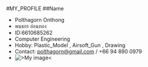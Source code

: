 #MY_PROFILE
##Name
- Polthagorn Onthong 
- พนธกร อ่อนทอง
- ID:6610685262
- Computer Engineering
- Hobby: Plastic_Model , Airsoft_Gun , Drawing
- Contact: polthagorn@gmail.com / +66 94 890 0979
- ![>My image<](Polthagorn_image.jpg)




